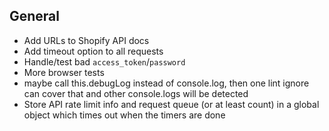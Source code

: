 ## General
* Add URLs to Shopify API docs
* Add timeout option to all requests
* Handle/test bad `access_token`/`password`
* More browser tests
* maybe call this.debugLog instead of console.log, then one lint ignore can cover that and other console.logs will be detected
* Store API rate limit info and request queue (or at least count) in a global object which times out when the timers are done


